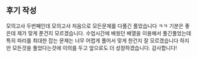 ## 후기 작성

모의고사 두번째인데 모의고사 처음으로 모든문제를 다풀긴 풀었습니다 ㅋㅋ 기분은 좋은데 제가 맞게 푼건지 모르겠습니다. 수업시간에 배웠던 배열을 이용해서 풀긴풀었는데 특히 파리를 최대한 잡는 문제는 너무 어렵게 풀어서 맞게 한건지 잘 모르겠습니다 하지만 모든것을 풀었다는것에 이의를 두고 앞으로도 더 성장하겠습니다. 감사합니다!